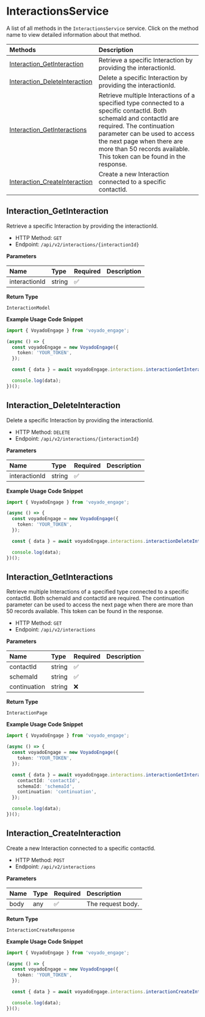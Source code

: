 # InteractionsService

A list of all methods in the `InteractionsService` service. Click on the method name to view detailed information about that method.

| Methods                                                         | Description                                                                                                                                                                                                                                                                            |
| :-------------------------------------------------------------- | :------------------------------------------------------------------------------------------------------------------------------------------------------------------------------------------------------------------------------------------------------------------------------------- |
| [Interaction_GetInteraction](#interaction_getinteraction)       | Retrieve a specific Interaction by providing the interactionId.                                                                                                                                                                                                                        |
| [Interaction_DeleteInteraction](#interaction_deleteinteraction) | Delete a specific Interaction by providing the interactionId.                                                                                                                                                                                                                          |
| [Interaction_GetInteractions](#interaction_getinteractions)     | Retrieve multiple Interactions of a specified type connected to a specific contactId. Both schemaId and contactId are required. The continuation parameter can be used to access the next page when there are more than 50 records available. This token can be found in the response. |
| [Interaction_CreateInteraction](#interaction_createinteraction) | Create a new Interaction connected to a specific contactId.                                                                                                                                                                                                                            |

## Interaction_GetInteraction

Retrieve a specific Interaction by providing the interactionId.

- HTTP Method: `GET`
- Endpoint: `/api/v2/interactions/{interactionId}`

**Parameters**

| Name          | Type   | Required | Description |
| :------------ | :----- | :------- | :---------- |
| interactionId | string | ✅       |             |

**Return Type**

`InteractionModel`

**Example Usage Code Snippet**

```typescript
import { VoyadoEngage } from 'voyado_engage';

(async () => {
  const voyadoEngage = new VoyadoEngage({
    token: 'YOUR_TOKEN',
  });

  const { data } = await voyadoEngage.interactions.interactionGetInteraction('interactionId');

  console.log(data);
})();
```

## Interaction_DeleteInteraction

Delete a specific Interaction by providing the interactionId.

- HTTP Method: `DELETE`
- Endpoint: `/api/v2/interactions/{interactionId}`

**Parameters**

| Name          | Type   | Required | Description |
| :------------ | :----- | :------- | :---------- |
| interactionId | string | ✅       |             |

**Example Usage Code Snippet**

```typescript
import { VoyadoEngage } from 'voyado_engage';

(async () => {
  const voyadoEngage = new VoyadoEngage({
    token: 'YOUR_TOKEN',
  });

  const { data } = await voyadoEngage.interactions.interactionDeleteInteraction('interactionId');

  console.log(data);
})();
```

## Interaction_GetInteractions

Retrieve multiple Interactions of a specified type connected to a specific contactId. Both schemaId and contactId are required. The continuation parameter can be used to access the next page when there are more than 50 records available. This token can be found in the response.

- HTTP Method: `GET`
- Endpoint: `/api/v2/interactions`

**Parameters**

| Name         | Type   | Required | Description |
| :----------- | :----- | :------- | :---------- |
| contactId    | string | ✅       |             |
| schemaId     | string | ✅       |             |
| continuation | string | ❌       |             |

**Return Type**

`InteractionPage`

**Example Usage Code Snippet**

```typescript
import { VoyadoEngage } from 'voyado_engage';

(async () => {
  const voyadoEngage = new VoyadoEngage({
    token: 'YOUR_TOKEN',
  });

  const { data } = await voyadoEngage.interactions.interactionGetInteractions({
    contactId: 'contactId',
    schemaId: 'schemaId',
    continuation: 'continuation',
  });

  console.log(data);
})();
```

## Interaction_CreateInteraction

Create a new Interaction connected to a specific contactId.

- HTTP Method: `POST`
- Endpoint: `/api/v2/interactions`

**Parameters**

| Name | Type | Required | Description       |
| :--- | :--- | :------- | :---------------- |
| body | any  | ✅       | The request body. |

**Return Type**

`InteractionCreateResponse`

**Example Usage Code Snippet**

```typescript
import { VoyadoEngage } from 'voyado_engage';

(async () => {
  const voyadoEngage = new VoyadoEngage({
    token: 'YOUR_TOKEN',
  });

  const { data } = await voyadoEngage.interactions.interactionCreateInteraction(input);

  console.log(data);
})();
```
